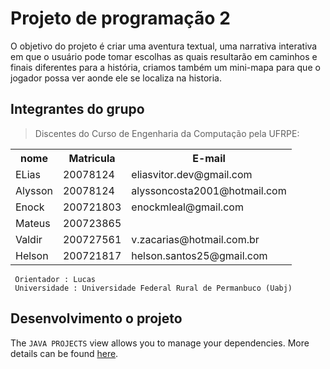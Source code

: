 # Projeto de programação 2

O objetivo do projeto é criar uma aventura textual, uma narrativa interativa em que o usuário pode tomar escolhas as quais resultarão em caminhos e finais diferentes para a história, criamos também um mini-mapa para que o jogador possa ver aonde ele se localiza na historia.

## Integrantes do grupo

> Discentes do Curso de Engenharia da Computação pela UFRPE:

<table>
        <tr>
            <th>nome</th>
            <th>Matricula</th>
            <th>E-mail</th>
        </tr>
            <tr>
                <td>ELias</td>
                <td>20078124</td>
                <td>eliasvitor.dev@gmail.com</td>
            </tr>
             <tr>
                <td>Alysson</td>
                <td>20078124</td>
                <td>alyssoncosta2001@hotmail.com</td>
            </tr>
             <tr>
                <td>Enock</td>
                <td>200721803</td>
                <td>enockmleal@gmail.com</td>
            </tr>
            <tr>
                <td>Mateus</td>
                <td>200723865</td>
                <td></td>
            </tr>
             <tr>
                <td>Valdir</td>
                <td>200727561</td>
                <td>v.zacarias@hotmail.com.br</td>
            </tr>
              <tr>
                <td>Helson</td>
                <td>200721817</td>
                <td>helson.santos25@gmail.com</td>
            </tr>
</table>

     Orientador : Lucas 
     Universidade : Universidade Federal Rural de Permanbuco (Uabj)

## Desenvolvimento o projeto

The `JAVA PROJECTS` view allows you to manage your dependencies. More details can be found [here](https://github.com/microsoft/vscode-java-dependency#manage-dependencies).
